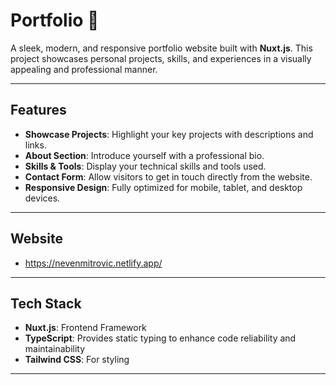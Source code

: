 # Portfolio 🌟

A sleek, modern, and responsive portfolio website built with **Nuxt.js**. This project showcases personal projects, skills, and experiences in a visually appealing and professional manner.

---

## Features

- **Showcase Projects**: Highlight your key projects with descriptions and links.
- **About Section**: Introduce yourself with a professional bio.
- **Skills & Tools**: Display your technical skills and tools used.
- **Contact Form**: Allow visitors to get in touch directly from the website.
- **Responsive Design**: Fully optimized for mobile, tablet, and desktop devices.

---

## Website

- https://nevenmitrovic.netlify.app/

---

## Tech Stack

- **Nuxt.js**: Frontend Framework
- **TypeScript**: Provides static typing to enhance code reliability and maintainability
- **Tailwind CSS**: For styling

---
